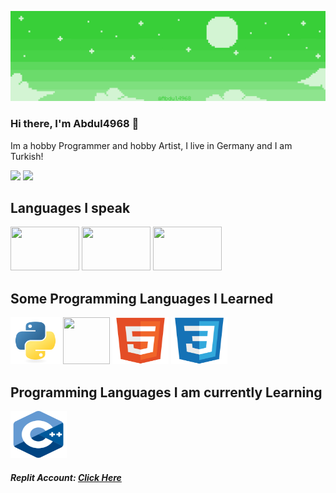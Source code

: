 <a href="https://github.com/Abdul4968"><img src="https://github.com/Abdul4968/Abdul4968/blob/main/Banner.png?raw=true" width="" height=""><a>
### Hi there, I'm Abdul4968 👋
Im a hobby Programmer and hobby Artist, I live in Germany and I am Turkish!

<a href="https://github.com/Abdul4968"><img src="https://github-readme-stats.vercel.app/api?username=Abdul4968&show_icons=true&layout=compact&theme=dark" width="" height=""><a>
<a href="https://github.com/Abdul4968"><img src="https://github-readme-stats.vercel.app/api/top-langs/?username=Abdul4968&layout=compact&theme=dark" width="" height=""><a>

## Languages I speak
<a href="https://en.wikipedia.org/wiki/German_language"><img src="https://upload.wikimedia.org/wikipedia/en/thumb/b/ba/Flag_of_Germany.svg/125px-Flag_of_Germany.svg.png" width="110" height="70"><a>
<a href="https://en.wikipedia.org/wiki/English_language"><img src="https://upload.wikimedia.org/wikipedia/en/thumb/a/a4/Flag_of_the_United_States.svg/125px-Flag_of_the_United_States.svg.png" width="110" height="70"><a>
<a href="https://en.wikipedia.org/wiki/Turkish_language"><img src="https://upload.wikimedia.org/wikipedia/commons/thumb/b/b4/Flag_of_Turkey.svg/125px-Flag_of_Turkey.svg.png" width="110" height="70"><a>

## Some Programming Languages I Learned
<a href="https://www.python.org/"><img src="https://raw.githubusercontent.com/devicons/devicon/1119b9f84c0290e0f0b38982099a2bd027a48bf1/icons/python/python-original.svg" width="80" height="75"><a>
<a href="https://www.tutorialspoint.com/batch_script/index.htm"><img src="https://cdn-icons-png.flaticon.com/512/4325/4325165.png" width="75" height="75"><a>
<a href="https://www.w3schools.com/html/"><img src="https://raw.githubusercontent.com/devicons/devicon/1119b9f84c0290e0f0b38982099a2bd027a48bf1/icons/html5/html5-original.svg" width="90" height="75"><a>
<a href="https://www.w3schools.com/css/"><img src="https://raw.githubusercontent.com/devicons/devicon/1119b9f84c0290e0f0b38982099a2bd027a48bf1/icons/css3/css3-original.svg" width="90" height="75"><a>
  
## Programming Languages I am currently Learning
<a href="https://cplusplus.com/"><img src="https://raw.githubusercontent.com/devicons/devicon/1119b9f84c0290e0f0b38982099a2bd027a48bf1/icons/cplusplus/cplusplus-original.svg" width="90" height="75"><a>

##### Replit Account: [Click Here](https://replit.com/@Abdul4968)
